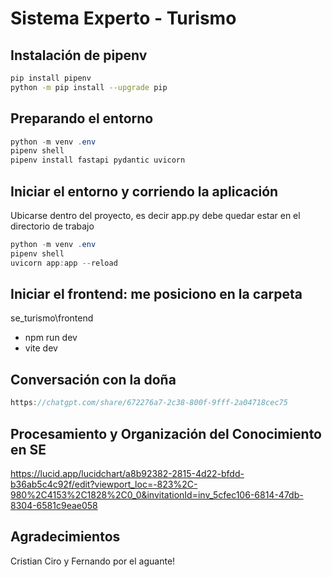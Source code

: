 # Sistema Experto - Turismo

## Instalación de pipenv
```bash
pip install pipenv
python -m pip install --upgrade pip
```


## Preparando el entorno 
```csharp
python -m venv .env
pipenv shell
pipenv install fastapi pydantic uvicorn
```

## Iniciar el entorno y corriendo la aplicación

Ubicarse dentro del proyecto, es decir app.py debe quedar estar en el directorio de trabajo
```csharp
python -m venv .env
pipenv shell
uvicorn app:app --reload
```

## Iniciar el frontend: me posiciono en la carpeta
se_turismo\frontend
- npm run dev 
- vite dev

## Conversación con la doña
```csharp
https://chatgpt.com/share/672276a7-2c38-800f-9fff-2a04718cec75
```

## Procesamiento y Organización del Conocimiento en SE 
https://lucid.app/lucidchart/a8b92382-2815-4d22-bfdd-b36ab5c4c92f/edit?viewport_loc=-823%2C-980%2C4153%2C1828%2C0_0&invitationId=inv_5cfec106-6814-47db-8304-6581c9eae058 


## Agradecimientos
 Cristian Ciro y Fernando por el aguante!
